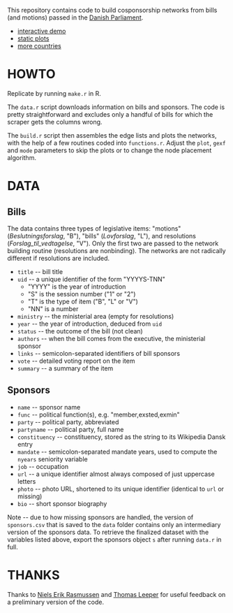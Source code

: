 This repository contains code to build cosponsorship networks from bills (and motions) passed in the [Danish Parliament](http://www.ft.dk/).

- [interactive demo](http://f.briatte.org/parlviz/folketinget)
- [static plots](http://f.briatte.org/parlviz/folketinget/plots.html)
- [more countries](https://github.com/briatte/parlnet)

# HOWTO

Replicate by running `make.r` in R.

The `data.r` script downloads information on bills and sponsors. The code is pretty straightforward and excludes only a handful of bills for which the scraper gets the columns wrong.

The `build.r` script then assembles the edge lists and plots the networks, with the help of a few routines coded into `functions.r`. Adjust the `plot`, `gexf` and `mode` parameters to skip the plots or to change the node placement algorithm.

# DATA

## Bills

The data contains three types of legislative items: "motions" (_Beslutningsforslag_, "B"), "bills" (_Lovforslag_, "L"), and resolutions (*Forslag_til_vedtagelse*, "V"). Only the first two are passed to the network building routine (resolutions are nonbinding). The networks are not radically different if resolutions are included.

- `title` -- bill title
- `uid` -- a unique identifier of the form "YYYYS-TNN"
	- "YYYY" is the year of introduction
	- "S" is the session number ("1" or "2")
	- "T" is the type of item ("B", "L" or "V")
	- "NN" is a number
- `ministry` -- the ministerial area (empty for resolutions)
- `year` -- the year of introduction, deduced from `uid`
- `status` -- the outcome of the bill (not clean)
- `authors` -- when the bill comes from the executive, the ministerial sponsor
- `links` -- semicolon-separated identifiers of bill sponsors
- `vote` -- detailed voting report on the item
- `summary` -- a summary of the item

## Sponsors

- `name` -- sponsor name
- `func` -- political function(s), e.g. "member,exsted,exmin"
- `party` -- political party, abbreviated
- `partyname` -- political party, full name
- `constituency` -- constituency, stored as the string to its Wikipedia Dansk entry
- `mandate` -- semicolon-separated mandate years, used to compute the `nyears` seniority variable
- `job` -- occupation
- `url` -- a unique identifier almost always composed of just uppercase letters
- `photo` -- photo URL, shortened to its unique identifier (identical to `url` or missing)
- `bio` -- short sponsor biography

Note -- due to how missing sponsors are handled, the version of `sponsors.csv` that is saved to the `data` folder contains only an intermediary version of the sponsors data. To retrieve the finalized dataset with the variables listed above, export the sponsors object `s` after running `data.r` in full.

# THANKS

Thanks to [Niels Erik Rasmussen](https://twitter.com/nilleren) and [Thomas Leeper](https://twitter.com/thosjleeper) for useful feedback on a preliminary version of the code.
